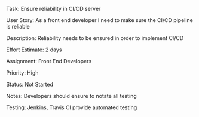 Task: Ensure reliability in CI/CD server

User Story: As a front end developer I need to make sure the CI/CD pipeline is reliable

Description: Reliability needs to be ensured in order to implement CI/CD

Effort Estimate: 2 days

Assignment: Front End Developers

Priority: High

Status: Not Started

Notes: Developers should ensure to notate all testing

Testing: Jenkins, Travis CI provide automated testing
